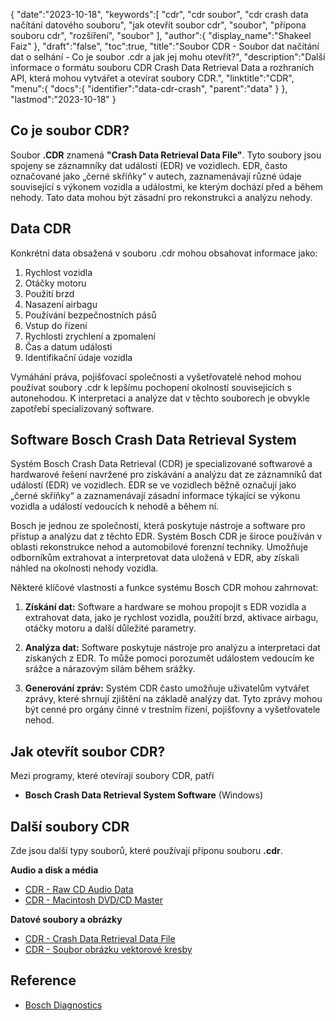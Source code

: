 {
"date":"2023-10-18",
   "keywords":[
"cdr",
"cdr soubor",
"cdr crash data načítání datového souboru",
"jak otevřít soubor cdr",
"soubor",
"přípona souboru cdr",
"rozšíření",
"soubor"
],
   "author":{
"display_name":"Shakeel Faiz"
},
"draft":"false",
"toc":true,
"title":"Soubor CDR - Soubor dat načítání dat o selhání - Co je soubor .cdr a jak jej mohu otevřít?",
   "description":"Další informace o formátu souboru CDR Crash Data Retrieval Data a rozhraních API, která mohou vytvářet a otevírat soubory CDR.",
"linktitle":"CDR",
   "menu":{
      "docs":{
         "identifier":"data-cdr-crash",
         "parent":"data"
}
},
"lastmod":"2023-10-18"
}

## Co je soubor CDR?

Soubor **.CDR** znamená **"Crash Data Retrieval Data File"**. Tyto soubory jsou spojeny se záznamníky dat událostí (EDR) ve vozidlech. EDR, často označované jako „černé skříňky“ v autech, zaznamenávají různé údaje související s výkonem vozidla a událostmi, ke kterým dochází před a během nehody. Tato data mohou být zásadní pro rekonstrukci a analýzu nehody.

## Data CDR

Konkrétní data obsažená v souboru .cdr mohou obsahovat informace jako:

1. Rychlost vozidla
2. Otáčky motoru
3. Použití brzd
4. Nasazení airbagu
5. Používání bezpečnostních pásů
6. Vstup do řízení
7. Rychlosti zrychlení a zpomalení
8. Čas a datum události
9. Identifikační údaje vozidla

Vymáhání práva, pojišťovací společnosti a vyšetřovatelé nehod mohou používat soubory .cdr k lepšímu pochopení okolností souvisejících s autonehodou. K interpretaci a analýze dat v těchto souborech je obvykle zapotřebí specializovaný software.

## Software Bosch Crash Data Retrieval System

Systém Bosch Crash Data Retrieval (CDR) je specializované softwarové a hardwarové řešení navržené pro získávání a analýzu dat ze záznamníků dat událostí (EDR) ve vozidlech. EDR se ve vozidlech běžně označují jako „černé skříňky“ a zaznamenávají zásadní informace týkající se výkonu vozidla a událostí vedoucích k nehodě a během ní.

Bosch je jednou ze společností, která poskytuje nástroje a software pro přístup a analýzu dat z těchto EDR. Systém Bosch CDR je široce používán v oblasti rekonstrukce nehod a automobilové forenzní techniky. Umožňuje odborníkům extrahovat a interpretovat data uložená v EDR, aby získali náhled na okolnosti nehody vozidla.

Některé klíčové vlastnosti a funkce systému Bosch CDR mohou zahrnovat:

1. **Získání dat:** Software a hardware se mohou propojit s EDR vozidla a extrahovat data, jako je rychlost vozidla, použití brzd, aktivace airbagu, otáčky motoru a další důležité parametry.
    



2. **Analýza dat:** Software poskytuje nástroje pro analýzu a interpretaci dat získaných z EDR. To může pomoci porozumět událostem vedoucím ke srážce a nárazovým silám během srážky.
    



3. **Generování zpráv:** Systém CDR často umožňuje uživatelům vytvářet zprávy, které shrnují zjištění na základě analýzy dat. Tyto zprávy mohou být cenné pro orgány činné v trestním řízení, pojišťovny a vyšetřovatele nehod.
    



## Jak otevřít soubor CDR?

Mezi programy, které otevírají soubory CDR, patří

- **Bosch Crash Data Retrieval System Software** (Windows)

## Další soubory CDR

Zde jsou další typy souborů, které používají příponu souboru **.cdr**.

**Audio a disk a média**
- [CDR - Raw CD Audio Data](/cs/audio/cdr/)
- [CDR - Macintosh DVD/CD Master](/cs/disc-and-media/cdr/)

**Datové soubory a obrázky**
- [CDR - Crash Data Retrieval Data File](/cs/data/cdr-crash/)
- [CDR - Soubor obrázku vektorové kresby](/cs/image/cdr/)

## Reference
* [Bosch Diagnostics](https://cdr.boschdiagnostics.com/cdr/)

